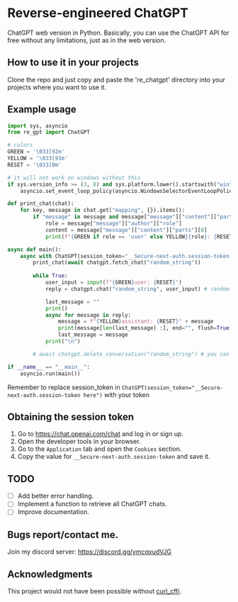 # Reverse-engineered ChatGPT

ChatGPT web version in Python. Basically, you can use the ChatGPT API for free without any limitations, just as in the web version.

## How to use it in your projects

Clone the repo and just copy and paste the 're_chatgpt' directory into your projects where you want to use it.

## Example usage

```python
import sys, asyncio
from re_gpt import ChatGPT

# colors
GREEN = '\033[92m'
YELLOW = '\033[93m'
RESET = '\033[0m'

# it will not work on windows without this
if sys.version_info >= (3, 8) and sys.platform.lower().startswith("win"):
    asyncio.set_event_loop_policy(asyncio.WindowsSelectorEventLoopPolicy())

def print_chat(chat):
    for key, message in chat.get("mapping", {}).items():
        if "message" in message and message["message"]["content"]["parts"][0]:
            role = message["message"]["author"]["role"]
            content = message["message"]["content"]["parts"][0]
            print(f"{GREEN if role == 'user' else YELLOW}{role}: {RESET}{content}\n")

async def main():
    async with ChatGPT(session_token="__Secure-next-auth.session-token here") as chatgpt:
        print_chat(await chatgpt.fetch_chat("random_string"))
        
        while True:
            user_input = input(f"{GREEN}user: {RESET}")
            reply = chatgpt.chat("random_string", user_input) # random string that will be assigned to the actual conversation id

            last_message = ""
            print()
            async for message in reply:
                message = f"{YELLOW}assistant: {RESET}" + message
                print(message[len(last_message) :], end="", flush=True)
                last_message = message
            print("\n")

        # await chatgpt.delete_conversation("random_string") # you can delete a convo with this

if __name__ == "__main__":
    asyncio.run(main())
```
Remember to replace session_token in `ChatGPT(session_token="__Secure-next-auth.session-token here")` with your token

## Obtaining the session token

1. Go to https://chat.openai.com/chat and log in or sign up.
2. Open the developer tools in your browser.
3. Go to the `Application` tab and open the `Cookies` section.
4. Copy the value for `__Secure-next-auth.session-token` and save it.

## TODO
- [ ] Add better error handling.
- [ ] Implement a function to retrieve all ChatGPT chats.
- [ ] Improve documentation.

## Bugs report/contact me.

Join my discord server: https://discord.gg/ymcqxudVJG

## Acknowledgments

This project would not have been possible without [curl_cffi](https://github.com/yifeikong/curl_cffi).
